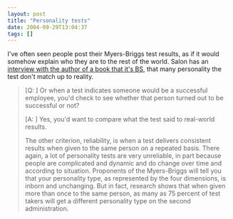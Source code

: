 ```yaml
---
layout: post
title: "Personality tests"
date: 2004-09-29T13:04:37
tags: []
---
```


I've often seen people post their Myers-Briggs test results, as if it would somehow explain who they are to the rest of the world. Salon has an [interview with the author of a book that it's BS][1], that many personality the test don't match up to reality.

>   [Q: ] Or when a test indicates someone would be a successful employee, you'd check to see whether that person turned out to be successful or not?
>
> [A: ] Yes, you'd want to compare what the test said to real-world results.
>
> The other criterion, reliability, is when a test delivers consistent results when given to the same person on a repeated basis. There again, a lot of personality tests are very unreliable, in part because people are complicated and dynamic and do change over time and according to situation. Proponents of the Myers-Briggs will tell you that your personality type, as represented by the four dimensions, is inborn and unchanging. But in fact, research shows that when given more than once to the same person, as many as 75 percent of test takers will get a different personality type on the second administration.


   [1]: http://www.salon.com/mwt/feature/2004/09/29/personality_tests/index1.html
